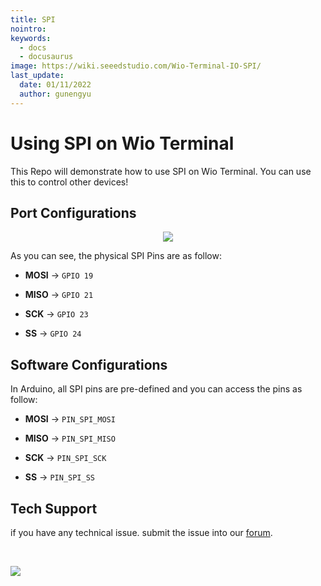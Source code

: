 ```yaml
---
title: SPI
nointro:
keywords:
  - docs
  - docusaurus
image: https://wiki.seeedstudio.com/Wio-Terminal-IO-SPI/
last_update:
  date: 01/11/2022
  author: gunengyu
---
```

# Using SPI on Wio Terminal

This Repo will demonstrate how to use SPI on Wio Terminal. You can use this to control other devices!

## Port Configurations

<div align="center"><img width={600} src="https://files.seeedstudio.com/wiki/Wio-Terminal/img/Xnip2020-03-03_12-28-09.jpg" /></div>

As you can see, the physical SPI Pins are as follow:

- **MOSI** -> `GPIO 19`

- **MISO** -> `GPIO 21`

- **SCK** -> `GPIO 23`

- **SS** -> `GPIO 24`

## Software Configurations

In Arduino, all SPI pins are pre-defined and you can access the pins as follow:

- **MOSI** -> `PIN_SPI_MOSI`

- **MISO** -> `PIN_SPI_MISO`

- **SCK** -> `PIN_SPI_SCK`

- **SS** -> `PIN_SPI_SS`

## Tech Support

 if you have any technical issue.  submit the issue into our [forum](http://forum.seeedstudio.com/).
<div>
  <br /><p style={{textAlign: 'center'}}><a href="https://www.seeedstudio.com/act-4.html?utm_source=wiki&utm_medium=wikibanner&utm_campaign=newproducts" target="_blank"><img src="https://files.seeedstudio.com/wiki/Wiki_Banner/new_product.jpg" /></a></p>
</div>

